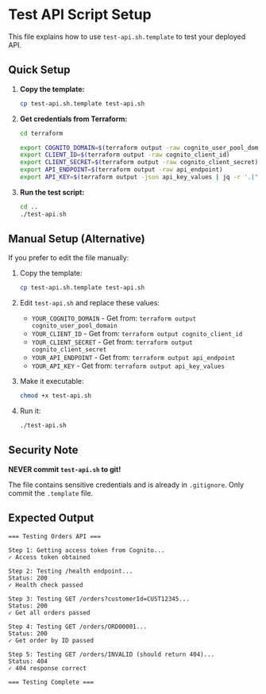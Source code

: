# Test API Script Setup

This file explains how to use `test-api.sh.template` to test your deployed API.

## Quick Setup

1. **Copy the template:**
   ```bash
   cp test-api.sh.template test-api.sh
   ```

2. **Get credentials from Terraform:**
   ```bash
   cd terraform

   export COGNITO_DOMAIN=$(terraform output -raw cognito_user_pool_domain)
   export CLIENT_ID=$(terraform output -raw cognito_client_id)
   export CLIENT_SECRET=$(terraform output -raw cognito_client_secret)
   export API_ENDPOINT=$(terraform output -raw api_endpoint)
   export API_KEY=$(terraform output -json api_key_values | jq -r '.["demo-client"]')
   ```

3. **Run the test script:**
   ```bash
   cd ..
   ./test-api.sh
   ```

## Manual Setup (Alternative)

If you prefer to edit the file manually:

1. Copy the template:
   ```bash
   cp test-api.sh.template test-api.sh
   ```

2. Edit `test-api.sh` and replace these values:
   - `YOUR_COGNITO_DOMAIN` - Get from: `terraform output cognito_user_pool_domain`
   - `YOUR_CLIENT_ID` - Get from: `terraform output cognito_client_id`
   - `YOUR_CLIENT_SECRET` - Get from: `terraform output cognito_client_secret`
   - `YOUR_API_ENDPOINT` - Get from: `terraform output api_endpoint`
   - `YOUR_API_KEY` - Get from: `terraform output api_key_values`

3. Make it executable:
   ```bash
   chmod +x test-api.sh
   ```

4. Run it:
   ```bash
   ./test-api.sh
   ```

## Security Note

**NEVER commit `test-api.sh` to git!**

The file contains sensitive credentials and is already in `.gitignore`. Only commit the `.template` file.

## Expected Output

```
=== Testing Orders API ===

Step 1: Getting access token from Cognito...
✓ Access token obtained

Step 2: Testing /health endpoint...
Status: 200
✓ Health check passed

Step 3: Testing GET /orders?customerId=CUST12345...
Status: 200
✓ Get all orders passed

Step 4: Testing GET /orders/ORD00001...
Status: 200
✓ Get order by ID passed

Step 5: Testing GET /orders/INVALID (should return 404)...
Status: 404
✓ 404 response correct

=== Testing Complete ===
```

